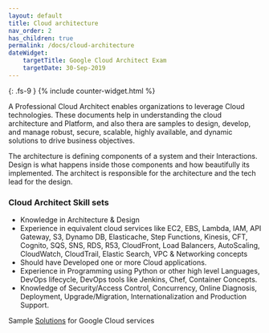 ```yaml
---
layout: default
title: Cloud architecture
nav_order: 2
has_children: true
permalink: /docs/cloud-architecture
dateWidget:
    targetTitle: Google Cloud Architect Exam
    targetDate: 30-Sep-2019
---
```

{: .fs-9 }
{% include counter-widget.html %}

A Professional Cloud Architect enables organizations to leverage Cloud technologies. These documents help in understanding the cloud architecture and Platform, and also thera are samples to design, develop, and manage robust, secure, scalable, highly available, and dynamic solutions to drive business objectives.

The architecture is defining components of a system and their Interactions. Design is what happens inside those components and how beautifully its implemented. The architect is responsible for the architecture and the tech lead for the design.

### Cloud Architect Skill sets

- Knowledge in Architecture & Design
- Experience in equivalent cloud services like EC2, EBS, Lambda, IAM, API Gateway, S3, Dynamo DB, Elasticache, Step Functions, Kinesis, CFT, Cognito, SQS, SNS, RDS, R53, CloudFront, Load Balancers, AutoScaling, CloudWatch, CloudTrail, Elastic Search, VPC & Networking concepts
- Should have Developed one or more Cloud applications.
- Experience in Programming using Python or other high level Languages, DevOps lifecycle, DevOps tools like Jenkins, Chef, Container Concepts.
- Knowledge of Security/Access Control, Concurrency, Online Diagnosis, Deployment, Upgrade/Migration, Internationalization and Production Support.

Sample [Solutions](https://cloud.google.com/solutions/) for Google Cloud services
